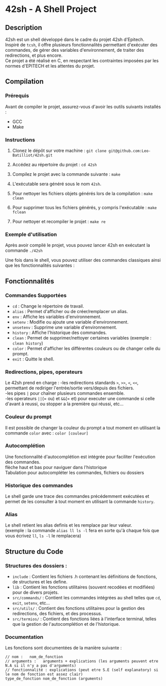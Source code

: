 # 42sh - A Shell Project

## Description
42sh est un shell développé dans le cadre du projet 42sh d'Epitech.  
Inspiré de `tcsh`, il offre plusieurs fonctionnalités permettant d'exécuter des commandes, de gérer des variables d'environnement, de traiter des redirections, et plus encore.  
Ce projet a été réalisé en C, en respectant les contraintes imposées par les normes d'EPITECH et les attentes du projet.  

## Compilation

### Prérequis
Avant de compiler le projet, assurez-vous d'avoir les outils suivants installés :
- GCC
- Make

### Instructions
1. Clonez le dépôt sur votre machine :
   `git clone git@github.com:Leo-Batilliot/42sh.git`

2. Accédez au répertoire du projet :
   `cd 42sh`

3. Compilez le projet avec la commande suivante :
   `make`

4. L'exécutable sera généré sous le nom `42sh`.

5. Pour nettoyer les fichiers objets générés lors de la compilation :
   `make clean`

6. Pour supprimer tous les fichiers générés, y compris l'exécutable :
   `make fclean`

7. Pour nettoyer et recompiler le projet :
   `make re`

### Exemple d'utilisation

Après avoir compilé le projet, vous pouvez lancer 42sh en exécutant la commande `./42sh`

Une fois dans le shell, vous pouvez utiliser des commandes classiques ainsi que les fonctionnalités suivantes :  

## Fonctionnalités

### Commandes Supportées
- `cd` : Change le répertoire de travail.
- `alias` : Permet d'afficher ou de créer/remplacer un alias.
- `env` : Affiche les variables d'environnement.
- `setenv` : Modifie ou ajoute une variable d'environnement.
- `unsetenv` : Supprime une variable d'environnement.
- `history` : Affiche l'historique des commandes.
- `clean` : Permet de supprimer/nettoyer certaines variables (exemple : `clean history`)
- `color` : Permet d'afficher les différentes couleurs ou de changer celle du prompt.
- `exit` : Quitte le shell.

### Redirections, pipes, operateurs
Le 42sh prend en charge :
    -les redirections standards `>`, `>>`, `<`, `<<`, permettant de rediriger l'entrée/sortie vers/depuis des fichiers.  
    -les pipes `|` pour chaîner plusieurs commandes ensemble.  
    -les operateurs `||`(= ou) et `&&`(= et) pour executer une commande si celle d'avant à reussi, ou stopper a la première qui réussi, etc...  

### Couleur du prompt
Il est possible de changer la couleur du prompt a tout moment en utilisant la commande `color` avec : `color [couleur]`  

### Autocomplétion  
Une fonctionnalité d'autocomplétion est intégrée pour faciliter l'exécution des commandes.    
flèche haut et bas pour naviguer dans l'historique    
Tabulation pour autocompléter les commandes, fichiers ou dossiers  

### Historique des commandes
Le shell garde une trace des commandes précédemment exécutées et permet de les consulter à tout moment en utilisant la commande `history`.  

### Alias
Le shell retient les alias definis et les remplace par leur valeur.  
(exemple : la commande `alias ll ls -l` fera en sorte qu'à chaque fois que vous écrivez `ll`, `ls -l` le remplacera)  

## Structure du Code

### Structures des dossiers :

- `include` :  Contient les fichiers .h contenant les définitions de fonctions, de structures et les define.  
- `lib` : Contient les fonctions utilitaires (souvent recodées et modifiées) pour de divers projets.  
- `src/commands/` : Contient les commandes intégrées au shell telles que `cd`, `exit`, `setenv`, etc...  
- `src/utils/` : Contient des fonctions utilitaires pour la gestion des redirections, des fichiers, et des processus.  
- `src/termios/` : Contient des fonctions liées à l'interface terminal, telles que la gestion de l'autocomplétion et de l'historique.

### Documentation

Les fonctions sont documentées de la manière suivante :
```
// nom :   nom_de_fonction
// arguments :   arguments + explications (les arguments peuvent etre N.A si il n'y a pas d'arguments)
// fonctionnalité : explications (peut etre S.E (self explanatory) si le nom de fonction est assez clair)
type_de_fonction nom_de_fonction (arguments)
```
